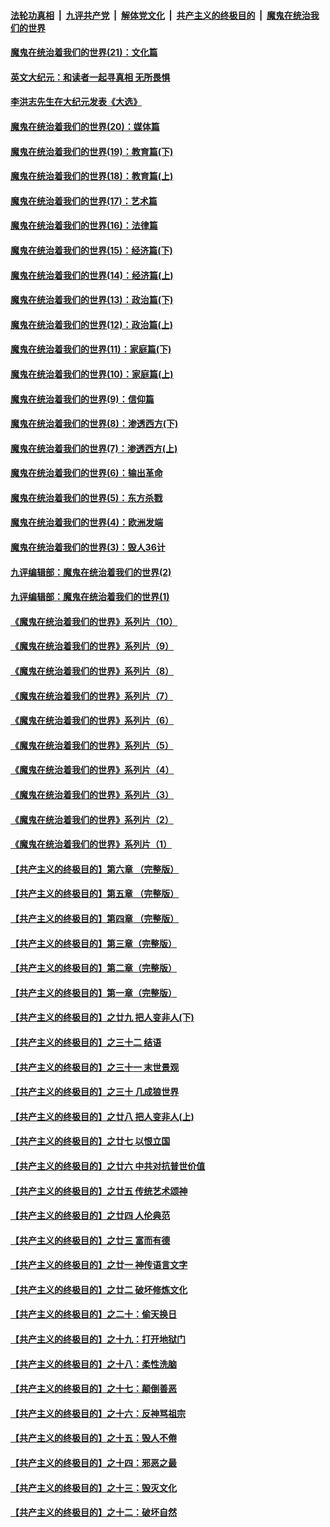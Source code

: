 ####  [法轮功真相](../../../../basic/blob/master/README.md?t=11250731) &nbsp;|&nbsp; [九评共产党](../../../../9ping.md/blob/master/README.md?t=11250731) &nbsp;|&nbsp; [解体党文化](../../../../jtdwh.md/blob/master/README.md?t=11250731)  &nbsp;|&nbsp; [共产主义的终极目的](../../../../gczydzjmd.md/blob/master/README.md?t=11250731) &nbsp;|&nbsp; [魔鬼在统治我们的世界](../../../../mgztzwmdsj.md/blob/master/README.md?t=11250731) 

#### [魔鬼在统治着我们的世界(21)：文化篇](../pages/nsc422/n10597706.md?t=11250731) 

#### [英文大纪元：和读者一起寻真相 无所畏惧](../pages/nsc422/n12542027.md?t=11250731) 

#### [李洪志先生在大纪元发表《大选》](../pages/nsc422/n12534746.md?t=11250731) 

#### [魔鬼在统治着我们的世界(20)：媒体篇](../pages/nsc422/n10586579.md?t=11250731) 

#### [魔鬼在统治着我们的世界(19)：教育篇(下)](../pages/nsc422/n10564808.md?t=11250731) 

#### [魔鬼在统治着我们的世界(18)：教育篇(上)](../pages/nsc422/n10526970.md?t=11250731) 

#### [魔鬼在统治着我们的世界(17)：艺术篇](../pages/nsc422/n10499093.md?t=11250731) 

#### [魔鬼在统治着我们的世界(16)：法律篇](../pages/nsc422/n10485969.md?t=11250731) 

#### [魔鬼在统治着我们的世界(15)：经济篇(下)](../pages/nsc422/n10469975.md?t=11250731) 

#### [魔鬼在统治着我们的世界(14)：经济篇(上)](../pages/nsc422/n10457370.md?t=11250731) 

#### [魔鬼在统治着我们的世界(13)：政治篇(下)](../pages/nsc422/n10448270.md?t=11250731) 

#### [魔鬼在统治着我们的世界(12)：政治篇(上)](../pages/nsc422/n10444576.md?t=11250731) 

#### [魔鬼在统治着我们的世界(11)：家庭篇(下)](../pages/nsc422/n10440961.md?t=11250731) 

#### [魔鬼在统治着我们的世界(10)：家庭篇(上)](../pages/nsc422/n10435448.md?t=11250731) 

#### [魔鬼在统治着我们的世界(9)：信仰篇](../pages/nsc422/n10432159.md?t=11250731) 

#### [魔鬼在统治着我们的世界(8)：渗透西方(下)](../pages/nsc422/n10429603.md?t=11250731) 

#### [魔鬼在统治着我们的世界(7)：渗透西方(上)](../pages/nsc422/n10426013.md?t=11250731) 

#### [魔鬼在统治着我们的世界(6)：输出革命](../pages/nsc422/n10421536.md?t=11250731) 

#### [魔鬼在统治着我们的世界(5)：东方杀戮](../pages/nsc422/n10417707.md?t=11250731) 

#### [魔鬼在统治着我们的世界(4)：欧洲发端](../pages/nsc422/n10414890.md?t=11250731) 

#### [魔鬼在统治着我们的世界(3)：毁人36计](../pages/nsc422/n10411583.md?t=11250731) 

#### [九评编辑部：魔鬼在统治着我们的世界(2)](../pages/nsc422/n10410036.md?t=11250731) 

#### [九评编辑部：魔鬼在统治着我们的世界(1)](../pages/nsc422/n10406825.md?t=11250731) 

#### [《魔鬼在统治着我们的世界》系列片（10）](../pages/nsc422/n12292670.md?t=11250731) 

#### [《魔鬼在统治着我们的世界》系列片（9）](../pages/nsc422/n12290859.md?t=11250731) 

#### [《魔鬼在统治着我们的世界》系列片（8）](../pages/nsc422/n12287445.md?t=11250731) 

#### [《魔鬼在统治着我们的世界》系列片（7）](../pages/nsc422/n12283425.md?t=11250731) 

#### [《魔鬼在统治着我们的世界》系列片（6）](../pages/nsc422/n12282314.md?t=11250731) 

#### [《魔鬼在统治着我们的世界》系列片（5）](../pages/nsc422/n12281419.md?t=11250731) 

#### [《魔鬼在统治着我们的世界》系列片（4）](../pages/nsc422/n12274024.md?t=11250731) 

#### [《魔鬼在统治着我们的世界》系列片（3）](../pages/nsc422/n12271322.md?t=11250731) 

#### [《魔鬼在统治着我们的世界》系列片（2）](../pages/nsc422/n12269049.md?t=11250731) 

#### [《魔鬼在统治着我们的世界》系列片（1）](../pages/nsc422/n12267575.md?t=11250731) 

#### [【共产主义的终极目的】第六章 （完整版）](../pages/nsc422/n11428913.md?t=11250731) 

#### [【共产主义的终极目的】第五章 （完整版）](../pages/nsc422/n11428912.md?t=11250731) 

#### [【共产主义的终极目的】第四章 （完整版）](../pages/nsc422/n11428907.md?t=11250731) 

#### [【共产主义的终极目的】第三章（完整版）](../pages/nsc422/n11428848.md?t=11250731) 

#### [【共产主义的终极目的】第二章（完整版）](../pages/nsc422/n11428831.md?t=11250731) 

#### [【共产主义的终极目的】第一章（完整版）](../pages/nsc422/n11417651.md?t=11250731) 

#### [【共产主义的终极目的】之廿九 把人变非人(下)](../pages/nsc422/n11344140.md?t=11250731) 

#### [【共产主义的终极目的】之三十二 结语](../pages/nsc422/n11360535.md?t=11250731) 

#### [【共产主义的终极目的】之三十一 末世景观](../pages/nsc422/n11351129.md?t=11250731) 

#### [【共产主义的终极目的】之三十 几成狼世界](../pages/nsc422/n11348280.md?t=11250731) 

#### [【共产主义的终极目的】之廿八 把人变非人(上)](../pages/nsc422/n11340492.md?t=11250731) 

#### [【共产主义的终极目的】之廿七 以恨立国](../pages/nsc422/n11336944.md?t=11250731) 

#### [【共产主义的终极目的】之廿六 中共对抗普世价值](../pages/nsc422/n11324785.md?t=11250731) 

#### [【共产主义的终极目的】之廿五 传统艺术颂神](../pages/nsc422/n11296396.md?t=11250731) 

#### [【共产主义的终极目的】之廿四 人伦典范](../pages/nsc422/n11296397.md?t=11250731) 

#### [【共产主义的终极目的】之廿三 富而有德](../pages/nsc422/n11283598.md?t=11250731) 

#### [【共产主义的终极目的】之廿一 神传语言文字](../pages/nsc422/n11263265.md?t=11250731) 

#### [【共产主义的终极目的】之廿二 破坏修炼文化](../pages/nsc422/n11245728.md?t=11250731) 

#### [【共产主义的终极目的】之二十：偷天换日](../pages/nsc422/n11238846.md?t=11250731) 

#### [【共产主义的终极目的】之十九：打开地狱门](../pages/nsc422/n11206376.md?t=11250731) 

#### [【共产主义的终极目的】之十八：柔性洗脑](../pages/nsc422/n11199994.md?t=11250731) 

#### [【共产主义的终极目的】之十七：颠倒善恶](../pages/nsc422/n11179782.md?t=11250731) 

#### [【共产主义的终极目的】之十六：反神骂祖宗](../pages/nsc422/n11166798.md?t=11250731) 

#### [【共产主义的终极目的】之十五：毁人不倦](../pages/nsc422/n11166792.md?t=11250731) 

#### [【共产主义的终极目的】之十四：邪恶之最](../pages/nsc422/n11150249.md?t=11250731) 

#### [【共产主义的终极目的】之十三：毁灭文化](../pages/nsc422/n11135227.md?t=11250731) 

#### [【共产主义的终极目的】之十二：破坏自然](../pages/nsc422/n11135214.md?t=11250731) 

